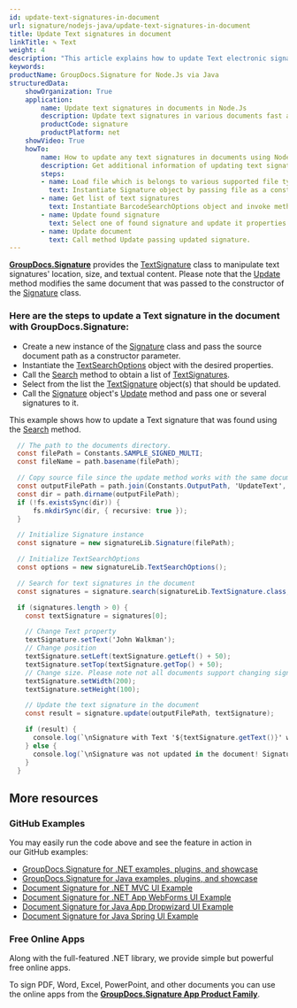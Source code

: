 ```yaml
---
id: update-text-signatures-in-document
url: signature/nodejs-java/update-text-signatures-in-document
title: Update Text signatures in document
linkTitle: ✎ Text
weight: 4
description: "This article explains how to update Text electronic signatures with GroupDocs.Signature API."
keywords: 
productName: GroupDocs.Signature for Node.Js via Java 
structuredData:
    showOrganization: True
    application:    
        name: Update text signatures in documents in Node.Js    
        description: Update text signatures in various documents fast and easily with Node.Js language and GroupDocs.Signature for Node.Js via Java APIs
        productCode: signature
        productPlatform: net 
    showVideo: True
    howTo:
        name: How to update any text signatures in documents using Node.Js 
        description: Get additional information of updating text signatures in documents with Node.Js
        steps:
        - name: Load file which is belongs to various supported file types.
          text: Instantiate Signature object by passing file as a constructor parameter. You may provide either file path or file stream. 
        - name: Get list of text signatures
          text: Instantiate BarcodeSearchOptions object and invoke method Search with it.
        - name: Update found signature
          text: Select one of found signature and update it properties in desirable way.
        - name: Update document
          text: Call method Update passing updated signature.
---
```

[**GroupDocs.Signature**](https://products.groupdocs.com/signature/nodejs-java) provides the [TextSignature](https://reference.groupdocs.com/signature/nodejs-java/com.groupdocs.signature.domain/textsignature) class to manipulate text signatures' location, size, and textual content. Please note that the [Update](https://reference.groupdocs.com/signature/nodejs-java/com.groupdocs.signature/signature/update/) method modifies the same document that was passed to the constructor of the [Signature](https://reference.groupdocs.com/signature/nodejs-java/com.groupdocs.signature/signature) class.

### Here are the steps to update a Text signature in the document with GroupDocs.Signature:

* Create a new instance of the [Signature](https://reference.groupdocs.com/signature/nodejs-java/com.groupdocs.signature/signature) class and pass the source document path as a constructor parameter.
* Instantiate the [TextSearchOptions](https://reference.groupdocs.com/signature/nodejs-java/com.groupdocs.signature.options/textsearchoptions) object with the desired properties.
* Call the [Search](https://reference.groupdocs.com/signature/nodejs-java/com.groupdocs.signature/signature/#search) method to obtain a list of [TextSignatures](https://reference.groupdocs.com/signature/nodejs-java/com.groupdocs.signature.domain/textsignature).
* Select from the list the [TextSignature](https://reference.groupdocs.com/signature/nodejs-java/com.groupdocs.signature.domain/textsignature) object(s) that should be updated.
* Call the [Signature](https://reference.groupdocs.com/signature/nodejs-java/com.groupdocs.signature/signature) object's [Update](https://reference.groupdocs.com/signature/nodejs-java/com.groupdocs.signature/signature/update/) method and pass one or several signatures to it.

This example shows how to update a Text signature that was found using the [Search](https://reference.groupdocs.com/signature/nodejs-java/com.groupdocs.signature/signature/#search) method.
```csharp
  // The path to the documents directory.
  const filePath = Constants.SAMPLE_SIGNED_MULTI; 
  const fileName = path.basename(filePath);

  // Copy source file since the update method works with the same document
  const outputFilePath = path.join(Constants.OutputPath, 'UpdateText', fileName);
  const dir = path.dirname(outputFilePath);
  if (!fs.existsSync(dir)) {
      fs.mkdirSync(dir, { recursive: true });
  }

  // Initialize Signature instance
  const signature = new signatureLib.Signature(filePath);

  // Initialize TextSearchOptions
  const options = new signatureLib.TextSearchOptions();

  // Search for text signatures in the document
  const signatures = signature.search(signatureLib.TextSignature.class, options).toArray();

  if (signatures.length > 0) {
    const textSignature = signatures[0];

    // Change Text property
    textSignature.setText('John Walkman');
    // Change position
    textSignature.setLeft(textSignature.getLeft() + 50);
    textSignature.setTop(textSignature.getTop() + 50);
    // Change size. Please note not all documents support changing signature size
    textSignature.setWidth(200);
    textSignature.setHeight(100);

    // Update the text signature in the document
    const result = signature.update(outputFilePath, textSignature);

    if (result) {
      console.log(`\nSignature with Text '${textSignature.getText()}' was updated in the document ['${fileName}'].`);
    } else {
      console.log(`\nSignature was not updated in the document! Signature with Text '${textSignature.getText()}' was not found!`);
    }
  }
```


## More resources

### GitHub Examples

You may easily run the code above and see the feature in action in our GitHub examples:

* [GroupDocs.Signature for .NET 
examples, plugins, and showcase](https://github.com/groupdocs-signature/GroupDocs.Signature-for-.NET)
* [GroupDocs.Signature for Java examples, plugins, and showcase](https://github.com/groupdocs-signature/GroupDocs.Signature-for-Java)
* [Document Signature for .NET MVC UI Example](https://github.com/groupdocs-signature/GroupDocs.Signature-for-.NET-MVC)
* [Document Signature for .NET App WebForms UI Example](https://github.com/groupdocs-signature/GroupDocs.Signature-for-.NET-WebForms)
* [Document Signature for Java App Dropwizard UI Example](https://github.com/groupdocs-signature/GroupDocs.Signature-for-Java-Dropwizard)
* [Document Signature for Java Spring UI Example](https://github.com/groupdocs-signature/GroupDocs.Signature-for-Java-Spring)

### Free Online Apps

Along with the full-featured .NET library, we provide simple but powerful free online apps.

To sign PDF, Word, Excel, PowerPoint, and other documents you can use the online apps from the **[GroupDocs.Signature App Product Family](https://products.groupdocs.app/signature/family)**.